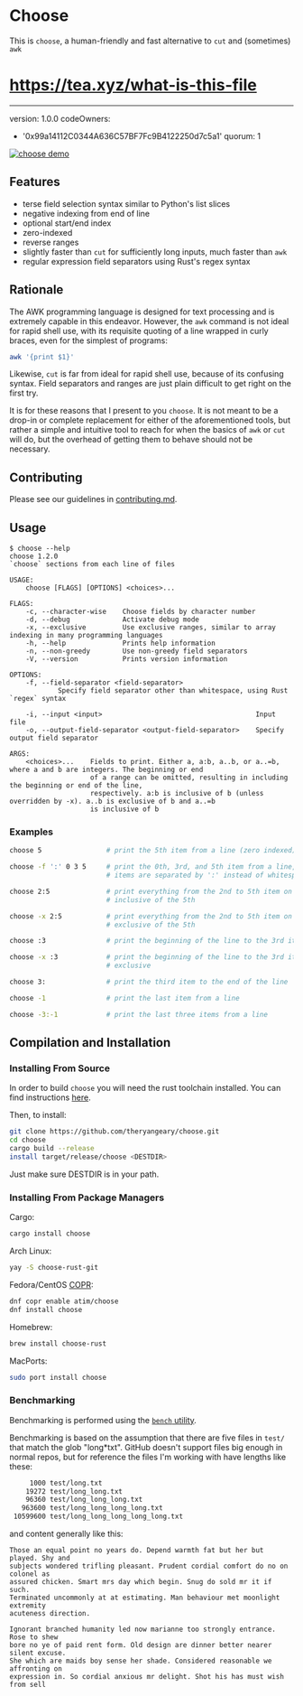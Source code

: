 # Choose

This is `choose`, a human-friendly and fast alternative to `cut` and (sometimes) `awk`
# https://tea.xyz/what-is-this-file
---
version: 1.0.0
codeOwners:
  - '0x99a14112C0344A636C57BF7Fc9B4122250d7c5a1'
quorum: 1

[![`choose` demo](https://asciinema.org/a/315932.png)](https://asciinema.org/a/315932?autoplay=1)

## Features

- terse field selection syntax similar to Python's list slices
- negative indexing from end of line
- optional start/end index
- zero-indexed
- reverse ranges
- slightly faster than `cut` for sufficiently long inputs, much faster than
  `awk`
- regular expression field separators using Rust's regex syntax

## Rationale

The AWK programming language is designed for text processing and is extremely
capable in this endeavor. However, the `awk` command is not ideal for rapid
shell use, with its requisite quoting of a line wrapped in curly braces, even
for the simplest of programs:

```bash
awk '{print $1}'
```

Likewise, `cut` is far from ideal for rapid shell use, because of its confusing
syntax. Field separators and ranges are just plain difficult to get right on the
first try.

It is for these reasons that I present to you `choose`. It is not meant to be a
drop-in or complete replacement for either of the aforementioned tools, but
rather a simple and intuitive tool to reach for when the basics of `awk` or
`cut` will do, but the overhead of getting them to behave should not be
necessary.

## Contributing

Please see our guidelines in [contributing.md](contributing.md).

## Usage

```
$ choose --help
choose 1.2.0
`choose` sections from each line of files

USAGE:
    choose [FLAGS] [OPTIONS] <choices>...

FLAGS:
    -c, --character-wise    Choose fields by character number
    -d, --debug             Activate debug mode
    -x, --exclusive         Use exclusive ranges, similar to array indexing in many programming languages
    -h, --help              Prints help information
    -n, --non-greedy        Use non-greedy field separators
    -V, --version           Prints version information

OPTIONS:
    -f, --field-separator <field-separator>
            Specify field separator other than whitespace, using Rust `regex` syntax

    -i, --input <input>                                      Input file
    -o, --output-field-separator <output-field-separator>    Specify output field separator

ARGS:
    <choices>...    Fields to print. Either a, a:b, a..b, or a..=b, where a and b are integers. The beginning or end
                    of a range can be omitted, resulting in including the beginning or end of the line,
                    respectively. a:b is inclusive of b (unless overridden by -x). a..b is exclusive of b and a..=b
                    is inclusive of b
```

### Examples

```bash
choose 5                # print the 5th item from a line (zero indexed)

choose -f ':' 0 3 5     # print the 0th, 3rd, and 5th item from a line, where
                        # items are separated by ':' instead of whitespace

choose 2:5              # print everything from the 2nd to 5th item on the line,
                        # inclusive of the 5th

choose -x 2:5           # print everything from the 2nd to 5th item on the line,
                        # exclusive of the 5th

choose :3               # print the beginning of the line to the 3rd item

choose -x :3            # print the beginning of the line to the 3rd item,
                        # exclusive

choose 3:               # print the third item to the end of the line

choose -1               # print the last item from a line

choose -3:-1            # print the last three items from a line
```

## Compilation and Installation

### Installing From Source

In order to build `choose` you will need the rust toolchain installed. You can
find instructions [here](https://www.rust-lang.org/tools/install).

Then, to install:

```bash
git clone https://github.com/theryangeary/choose.git
cd choose
cargo build --release
install target/release/choose <DESTDIR>
```

Just make sure DESTDIR is in your path.

### Installing From Package Managers

Cargo:

```sh
cargo install choose
```

Arch Linux:

```sh
yay -S choose-rust-git
```

Fedora/CentOS [COPR](https://copr.fedorainfracloud.org/coprs/atim/choose/):

```sh
dnf copr enable atim/choose
dnf install choose
```

Homebrew:

```sh
brew install choose-rust
```

MacPorts:

```sh
sudo port install choose
```

### Benchmarking

Benchmarking is performed using the [`bench` utility](https://github.com/Gabriel439/bench).

Benchmarking is based on the assumption that there are five files in `test/`
that match the glob "long*txt". GitHub doesn't support files big enough in
normal repos, but for reference the files I'm working with have lengths like
these:

```sh
     1000 test/long.txt
    19272 test/long_long.txt
    96360 test/long_long_long.txt
   963600 test/long_long_long_long.txt
 10599600 test/long_long_long_long_long.txt
```

and content generally like this:

```
Those an equal point no years do. Depend warmth fat but her but played. Shy and
subjects wondered trifling pleasant. Prudent cordial comfort do no on colonel as
assured chicken. Smart mrs day which begin. Snug do sold mr it if such.
Terminated uncommonly at at estimating. Man behaviour met moonlight extremity
acuteness direction.

Ignorant branched humanity led now marianne too strongly entrance. Rose to shew
bore no ye of paid rent form. Old design are dinner better nearer silent excuse.
She which are maids boy sense her shade. Considered reasonable we affronting on
expression in. So cordial anxious mr delight. Shot his has must wish from sell
```
